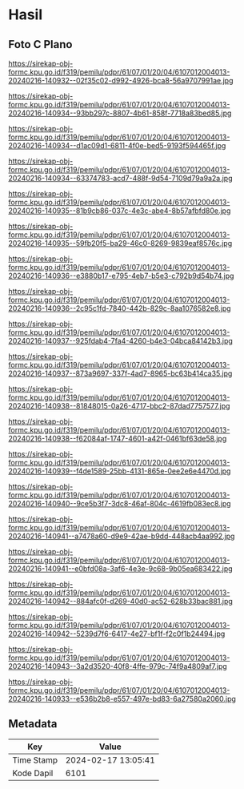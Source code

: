 # Hasil

## Foto C Plano

https://sirekap-obj-formc.kpu.go.id/f319/pemilu/pdpr/61/07/01/20/04/6107012004013-20240216-140932--02f35c02-d992-4926-bca8-56a9707991ae.jpg

https://sirekap-obj-formc.kpu.go.id/f319/pemilu/pdpr/61/07/01/20/04/6107012004013-20240216-140934--93bb297c-8807-4b61-858f-7718a83bed85.jpg

https://sirekap-obj-formc.kpu.go.id/f319/pemilu/pdpr/61/07/01/20/04/6107012004013-20240216-140934--d1ac09d1-6811-4f0e-bed5-9193f594465f.jpg

https://sirekap-obj-formc.kpu.go.id/f319/pemilu/pdpr/61/07/01/20/04/6107012004013-20240216-140934--63374783-acd7-488f-9d54-7109d79a9a2a.jpg

https://sirekap-obj-formc.kpu.go.id/f319/pemilu/pdpr/61/07/01/20/04/6107012004013-20240216-140935--81b9cb86-037c-4e3c-abe4-8b57afbfd80e.jpg

https://sirekap-obj-formc.kpu.go.id/f319/pemilu/pdpr/61/07/01/20/04/6107012004013-20240216-140935--59fb20f5-ba29-46c0-8269-9839eaf8576c.jpg

https://sirekap-obj-formc.kpu.go.id/f319/pemilu/pdpr/61/07/01/20/04/6107012004013-20240216-140936--e3880b17-e795-4eb7-b5e3-c792b9d54b74.jpg

https://sirekap-obj-formc.kpu.go.id/f319/pemilu/pdpr/61/07/01/20/04/6107012004013-20240216-140936--2c95c1fd-7840-442b-829c-8aa1076582e8.jpg

https://sirekap-obj-formc.kpu.go.id/f319/pemilu/pdpr/61/07/01/20/04/6107012004013-20240216-140937--925fdab4-7fa4-4260-b4e3-04bca84142b3.jpg

https://sirekap-obj-formc.kpu.go.id/f319/pemilu/pdpr/61/07/01/20/04/6107012004013-20240216-140937--873a9697-337f-4ad7-8965-bc63b414ca35.jpg

https://sirekap-obj-formc.kpu.go.id/f319/pemilu/pdpr/61/07/01/20/04/6107012004013-20240216-140938--81848015-0a26-4717-bbc2-87dad7757577.jpg

https://sirekap-obj-formc.kpu.go.id/f319/pemilu/pdpr/61/07/01/20/04/6107012004013-20240216-140938--f62084af-1747-4601-a42f-0461bf63de58.jpg

https://sirekap-obj-formc.kpu.go.id/f319/pemilu/pdpr/61/07/01/20/04/6107012004013-20240216-140939--f4de1589-25bb-4131-865e-0ee2e6e4470d.jpg

https://sirekap-obj-formc.kpu.go.id/f319/pemilu/pdpr/61/07/01/20/04/6107012004013-20240216-140940--9ce5b3f7-3dc8-46af-804c-4619fb083ec8.jpg

https://sirekap-obj-formc.kpu.go.id/f319/pemilu/pdpr/61/07/01/20/04/6107012004013-20240216-140941--a7478a60-d9e9-42ae-b9dd-448acb4aa992.jpg

https://sirekap-obj-formc.kpu.go.id/f319/pemilu/pdpr/61/07/01/20/04/6107012004013-20240216-140941--e0bfd08a-3af6-4e3e-9c68-9b05ea683422.jpg

https://sirekap-obj-formc.kpu.go.id/f319/pemilu/pdpr/61/07/01/20/04/6107012004013-20240216-140942--884afc0f-d269-40d0-ac52-628b33bac881.jpg

https://sirekap-obj-formc.kpu.go.id/f319/pemilu/pdpr/61/07/01/20/04/6107012004013-20240216-140942--5239d7f6-6417-4e27-bf1f-f2c0f1b24494.jpg

https://sirekap-obj-formc.kpu.go.id/f319/pemilu/pdpr/61/07/01/20/04/6107012004013-20240216-140943--3a2d3520-40f8-4ffe-979c-74f9a4809af7.jpg

https://sirekap-obj-formc.kpu.go.id/f319/pemilu/pdpr/61/07/01/20/04/6107012004013-20240216-140933--e536b2b8-e557-497e-bd83-6a27580a2060.jpg


## Metadata

| Key        | Value               |
| ---------- | ------------------- |
| Time Stamp | 2024-02-17 13:05:41 |
| Kode Dapil | 6101                |



